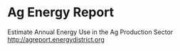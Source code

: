 # Ag Energy Report
Estimate Annual Energy Use in the Ag Production Sector
http://agreport.energydistrict.org

